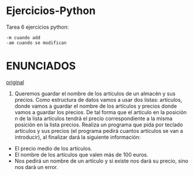 # Ejercicios-Python
Tarea 6 ejercicios python:

	-m cuando add
	-am cuando se modifican
# ENUNCIADOS 
[original](https://fp.josedomingo.org/lmgs/2020-2021/python3/tarea7.html)
1. Queremos guardar el nombre de los artículos de un almacén y sus precios. Como estructura de datos vamos a usar dos listas: artículos, donde vamos a guardar el nombre de los artículos y precios donde vamos a guardar los precios. De tal forma que el artículo en la posición n de la lista artículos tendrá el precio correspondiente a la misma posición en la lista precios. Realiza un programa que pida por teclado artículos y sus precios (el programa pedirá cuantos artículos se van a introducir), al finalizar dará la siguiente información:
* El precio medio de los artículos.
* El nombre de los artículos que valen más de 100 euros.
* Nos pedirá un nombre de un artículo y si existe nos dará su precio, sino nos dará un error.

